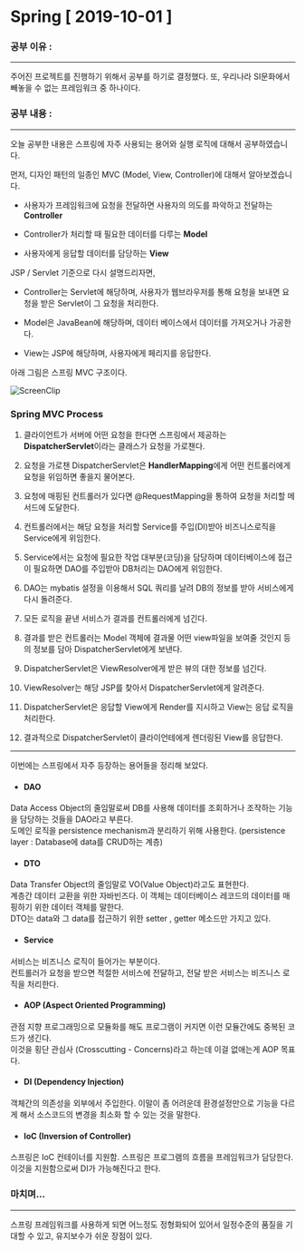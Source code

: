 # Spring [ 2019-10-01 ]

### 공부 이유 : 
------------------------
주어진 프로젝트를 진행하기 위해서 공부를 하기로 결정했다.
또, 우리나라 SI문화에서 빼놓을 수 없는 프레임워크 중 하나이다.


### 공부 내용 :
-------------------------------
오늘 공부한 내용은 스프링에 자주 사용되는 용어와 실행 로직에 대해서 공부하였습니다.

먼저, 디자인 패턴의 일종인 MVC (Model, View, Controller)에 대해서 알아보겠습니다.

- 사용자가 프레임워크에 요청을 전달하면 사용자의 의도를 파악하고 전달하는 <strong>Controller</strong>

- Controller가 처리할 때 필요한 데이터를 다루는 <strong>Model</strong>

- 사용자에게 응답할 데이터를 담당하는 <strong>View</strong>

JSP / Servlet 기준으로 다시 설명드리자면,

 - Controller는 Servlet에 해당하며, 사용자가 웹브라우저를 통해 요청을 보내면 요청을 받은 Servlet이 그 요청을 처리한다.
 
 - Model은 JavaBean에 해당하며, 데이터 베이스에서 데이터를 가져오거나 가공한다.
 
 - View는 JSP에 해당하며, 사용자에게 페리지를 응답한다.
 
 아래 그림은 스프링 MVC 구조이다.

![ScreenClip](https://user-images.githubusercontent.com/35329247/65936416-7a7fe300-e457-11e9-8140-1226562835b0.png)

### Spring MVC Process

1. 클라이언트가 서버에 어떤 요청을 한다면 스프링에서 제공하는 <strong>DispatcherServlet</strong>이라는 클래스가 요청을 가로챈다.

2. 요청을 가로챈 DispatcherServlet은 <strong>HandlerMapping</strong>에게 어떤 컨트롤러에게 요청을 위임하면 좋을지 물어본다.

3. 요청에 매핑된 컨트롤러가 있다면 @RequestMapping을 통하여 요청을 처리할 메서드에 도달한다.

4. 컨트롤러에서는 해당 요청을 처리할 Service를 주입(DI)받아 비즈니스로직을 Service에게 위임한다.

5. Service에서는 요청에 필요한 작업 대부분(코딩)을 담당하며 데이터베이스에 접근이 필요하면 DAO를 주입받아 DB처리는 DAO에게 위임한다.

6. DAO는 mybatis 설정을 이용해서 SQL 쿼리를 날려 DB의 정보를 받아 서비스에게 다시 돌려준다.

7. 모든 로직을 끝낸 서비스가 결과를 컨트롤러에게 넘긴다.

8. 결과를 받은 컨트롤러는 Model 객체에 결과물 어떤 view파일을 보여줄 것인지 등의 정보를 담아 DispatcherServlet에게 보낸다.

9. DispatcherServlet은 ViewResolver에게 받은 뷰의 대한 정보를 넘긴다.

10. ViewResolver는 해당 JSP를 찾아서 DispatcherServlet에게 알려준다.

11. DispatcherServlet은 응답할 View에게 Render를 지시하고 View는 응답 로직을 처리한다.

12. 결과적으로 DispatcherServlet이 클라이언테에게 렌더링된 View를 응답한다.

----------------------------------------------------------------------
이번에는 스프링에서 자주 등장하는 용어들을 정리해 보았다.

- #### DAO 
Data Access Object의 줄임말로써 DB를 사용해 데이터를 조회하거나 조작하는 기능을 담당하는 것들을 DAO라고 부른다.<br>
도메인 로직을 persistence mechanism과 분리하기 위해 사용한다. (persistence layer : Database에 data를 CRUD하는 계층)

- #### DTO  
Data Transfer Object의 줄임말로 VO(Value Object)라고도 표현한다.<Br>
계층간 데이터 교환을 위한 자바빈즈다. 이 객체는 데이터베이스 레코드의 데이터를 매핑하기 위한 데이터 객체를 말한다. <br>
DTO는 data와 그 data를 접근하기 위한 setter , getter 메소드만 가지고 있다.<br>

- #### Service
서비스는 비즈니스 로직이 들어가는 부분이다.<br>
컨트롤러가 요청을 받으면 적절한 서비스에 전달하고, 전달 받은 서비스는 비즈니스 로직을 처리한다.<br>

- #### AOP (Aspect Oriented Programming)
관점 지향 프로그래밍으로 모듈화를 해도 프로그램이 커지면 이런 모듈간에도 중복된 코드가 생긴다.<br>
이것을 횡단 관심사 (Crosscutting - Concerns)라고 하는데 이걸 없애는게 AOP 목표다.<br>

- #### DI (Dependency Injection)
객체간의 의존성을 외부에서 주입한다. 이말이 좀 어려운데 환경설정만으로 기능을 다르게 해서 소스코드의 변경을 최소화 할 수 있는 것을 말한다.<br>

- #### IoC (Inversion of Controller)
스프링은 IoC 컨테이너를 지원함. 스프링은 프로그램의 흐름을 프레임워크가 담당한다. 이것을 지원함으로써 DI가 가능해진다고 한다.<br>


### 마치며...
-------------------------------

스프링 프레임워크를 사용하게 되면 어느정도 정형화되어 있어서 일정수준의 품질을 기대할 수 있고, 유지보수가 쉬운 장점이 있다.




